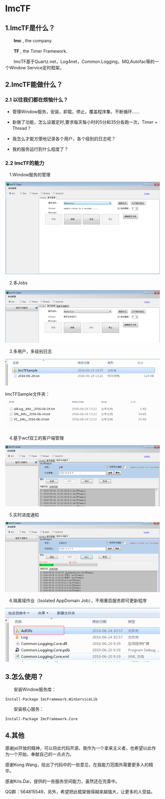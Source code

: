 # ImcTF

## 1.ImcTF是什么？

　　**Imc** , the company.

　　**TF** , the Timer Framework.

　　ImcTF基于Quartz.net，Log4net，Common.Logging，MQ,Autofac等的一个Window Service定时框架。

## 2.ImcTF能做什么？

### 2.1 以往我们都在烦恼什么？


- 管理Window服务，安装，卸载，停止，覆盖程序集，不断循环......

- 新做了功能，怎么设置定时,要求每天每小时的5分和35分各跑一次，Timer + Thread？

- 我怎么才能方便地记录各个用户，各个级别的日志呢？

- 我的服务运行到什么程度了？


### 2.2 ImcTF的能力

　1.Window服务的管理
   
  ![None](/doc/images/01windowservicestart.jpg) 

　2.多Jobs

  ![None](/doc/images/02MutilBusinessService.jpg)

　3.多用户，多级别日志

![None](/doc/images/03Log1.jpg)

ImcTFSample文件夹：

![None](/doc/images/03Log2.jpg)

　4.基于wcf双工的客户端管理

![None](/doc/images/04Client.jpg)

　5.实时进度通知

![None](/doc/images/05ProgressInfo.jpg)

　6.隔离域作业（Isolated AppDomain Job），不用重启服务即可更新程序

![None](/doc/images/06IsJobs.jpg)


## 3.怎么使用？
 
 
　　安装Window服务库：

 ```
 Install-Package ImcFramework.WinServiceLib
 ```

　　安装核心服务：

 ```
 Install-Package ImcFramework.Core
 ```
 

## 4.其他

 
  感谢jel开放的精神，可以将此代码开源，我作为一个拿来主义者，也希望以此作为一个开始，奉献自己的一点点力。

  感谢Kong.Wang，给出了代码中的一些意见，在我能力范围外需要更多人的精华。

  感谢Kris.Dai，提供的一些服务空间能力，虽然还在完善中。

  
  QQ群：564815549，另外，希望把此框架做得越来越强大，让更多的人受益。


